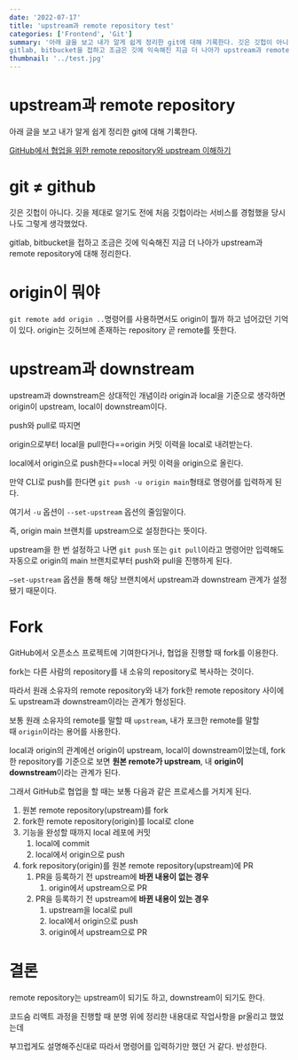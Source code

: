 ```yaml
---
date: '2022-07-17'
title: 'upstream과 remote repository test'
categories: ['Frontend', 'Git']
summary: '아래 글을 보고 내가 알게 쉽게 정리한 git에 대해 기록한다. 깃은 깃헙이 아니다. 깃을 제대로 알기도 전에 처음 깃헙이라는 서비스를 경험했을 당시 나도 그렇게 생각했었다. 
gitlab, bitbucket을 접하고 조금은 깃에 익숙해진 지금 더 나아가 upstream과 remote repository에 대해 정리한다.'
thumbnail: '../test.jpg'
---
```



# upstream과 remote repository

아래 글을 보고 내가 알게 쉽게 정리한 git에 대해 기록한다.

[GitHub에서 협업을 위한 remote repository와 upstream 이해하기](https://pers0n4.io/github-remote-repository-and-upstream/)

# git ≠ github

깃은 깃헙이 아니다. 깃을 제대로 알기도 전에 처음 깃헙이라는 서비스를 경험했을 당시 나도 그렇게 생각했었다. 

gitlab, bitbucket을 접하고 조금은 깃에 익숙해진 지금 더 나아가 upstream과 remote repository에 대해 정리한다.

# origin이 뭐야

`git remote add origin ..`명령어를 사용하면서도 origin이 뭘까 하고 넘어갔던 기억이 있다. origin는 깃허브에 존재하는 repository 곧 remote를 뜻한다.

# upstream과 downstream

upstream과 downstream은 상대적인 개념이라 origin과 local을 기준으로 생각하면 origin이 upstream, local이 downstream이다.

push와 pull로 따지면 

origin으로부터 local을 pull한다==origin 커밋 이력을 local로 내려받는다.

local에서 origin으로 push한다==local 커밋 이력을 origin으로 올린다.

만약 CLI로 push를 한다면 `git push -u origin main`형태로 명령어를 입력하게 된다.

여기서 `-u` 옵션이 `--set-upstream` 옵션의 줄임말이다.

즉, origin main 브랜치를 upstream으로 설정한다는 뜻이다.

upstream을 한 번 설정하고 나면 `git push` 또는 `git pull`이라고 명령어만 입력해도 자동으로 origin의 main 브랜치로부터 push와 pull을 진행하게 된다.

`—set-upstream` 옵션을 통해 해당 브랜치에서 upstream과 downstream 관계가 설정됐기 때문이다.

# Fork

GitHub에서 오픈소스 프로젝트에 기여한다거나, 협업을 진행할 때 fork를 이용한다. 

fork는 다른 사람의 repository를 내 소유의 repository로 복사하는 것이다. 

따라서 원래 소유자의 remote repository와 내가 fork한 remote repository 사이에도 upstream과 downstream이라는 관계가 형성된다. 

보통 원래 소유자의 remote를 말할 때 `upstream`, 내가 포크한 remote를 말할 때 `origin`이라는 용어를 사용한다.

local과 origin의 관계에선 origin이 upstream, local이 downstream이었는데, fork한 repository를 기준으로 보면 **원본 remote가 upstream**, 내 **origin이** **downstream**이라는 관계가 된다.

그래서 GitHub로 협업을 할 때는 보통 다음과 같은 프로세스를 거치게 된다.

1. 원본 remote repository(upstream)를 fork
2. fork한 remote repository(origin)를 local로 clone
3. 기능을 완성할 때까지 local 레포에 커밋
    1. local에 commit
    2. local에서 origin으로 push
4. fork repository(origin)를 원본 remote repository(upstream)에 PR
    1. PR을 등록하기 전 upstream에 **바뀐 내용이 없는 경우**
        1. origin에서 upstream으로 PR
    2. PR을 등록하기 전 upstream에 **바뀐 내용이 있는 경우**
        1. upstream을 local로 pull
        2. local에서 origin으로 push
        3. origin에서 upstream으로 PR
        

# 결론

remote repository는 upstream이 되기도 하고, downstream이 되기도 한다.

코드숨 리액트 과정을 진행할 때 분명 위에 정리한 내용대로 작업사항을 pr올리고 했었는데

부끄럽게도 설명해주신대로 따라서 명령어를 입력하기만 했던 거 같다. 반성한다.